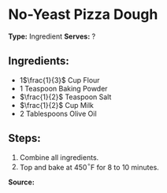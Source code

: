 # No-Yeast Pizza Dough

**Type:** Ingredient
**Serves:** ?

## Ingredients:
- 1$\frac{1}{3}$ Cup Flour
- 1 Teaspoon Baking Powder
- $\frac{1}{2}$ Teaspoon Salt
- $\frac{1}{2}$ Cup Milk
- 2 Tablespoons Olive Oil

## Steps:
1. Combine all ingredients.
2. Top and bake at 450$^\circ$F for 8 to 10 minutes.

**Source:**
